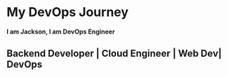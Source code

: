 # My DevOps Journey
**I am Jackson, I am DevOps Engineer**
## Backend Developer | Cloud Engineer | Web Dev| DevOps
###
